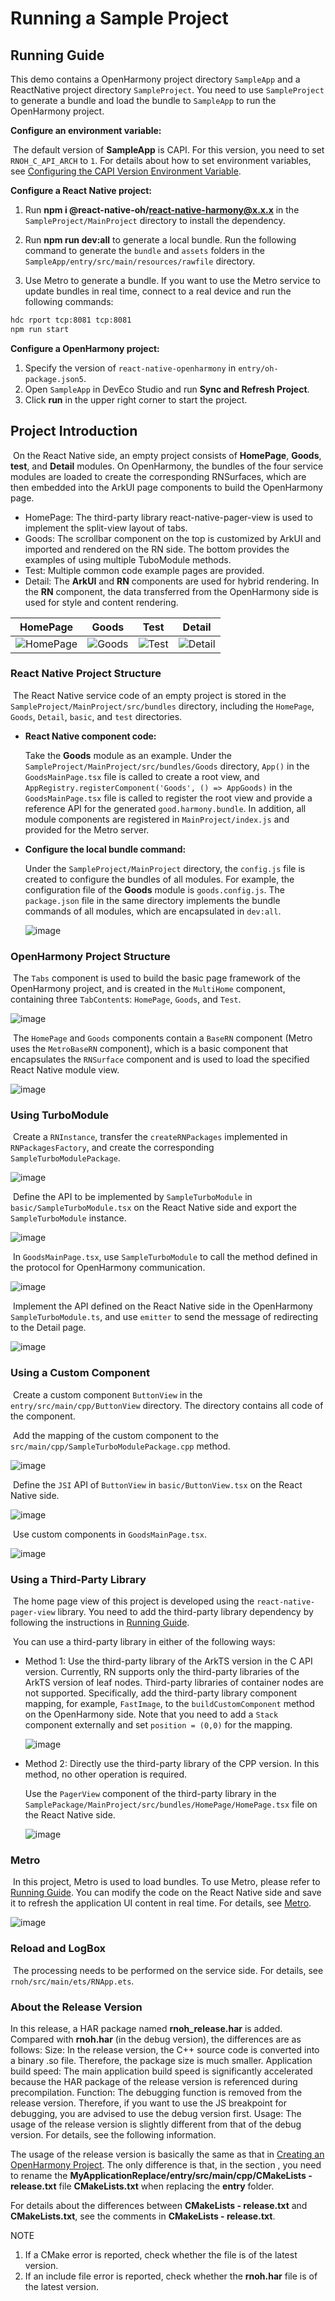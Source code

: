 # Running a Sample Project

## Running Guide

​This demo contains a OpenHarmony project directory `SampleApp` and a ReactNative project directory `SampleProject`. You need to use `SampleProject` to generate a bundle and load the bundle to `SampleApp` to run the OpenHarmony project.

**Configure an environment variable:**

​ The default version of **SampleApp** is CAPI. For this version, you need to set `RNOH_C_API_ARCH` to `1`. For details about how to set environment variables, see [Configuring the CAPI Version Environment Variable](..//../en/environment-setup.md#set_capi_path).

**Configure a React Native project:**
1. Run **npm i @react-native-oh/react-native-harmony@x.x.x** in the `SampleProject/MainProject` directory to install the dependency.

2. Run **npm run dev:all** to generate a local bundle. Run the following command to generate the `bundle` and `assets` folders in the `SampleApp/entry/src/main/resources/rawfile` directory.

3. Use Metro to generate a bundle. If you want to use the Metro service to update bundles in real time, connect to a real device and run the following commands:
  
  ```bash
  hdc rport tcp:8081 tcp:8081
  npm run start
  ```

**Configure a OpenHarmony project:**

1. Specify the version of `react-native-openharmony` in `entry/oh-package.json5`.
2. Open `SampleApp` in DevEco Studio and run **Sync and Refresh Project**.
3. Click **run** in the upper right corner to start the project.

## Project Introduction

​ On the React Native side, an empty project consists of **HomePage**, **Goods**, **test**, and **Detail** modules. On OpenHarmony, the bundles of the four service modules are loaded to create the corresponding RNSurfaces, which are then embedded into the ArkUI page components to build the OpenHarmony page.

- HomePage: The third-party library react-native-pager-view is used to implement the split-view layout of tabs.
- Goods: The scrollbar component on the top is customized by ArkUI and imported and rendered on the RN side. The bottom provides the examples of using multiple TuboModule methods.
- Test: Multiple common code example pages are provided.
- Detail: The **ArkUI** and **RN** components are used for hybrid rendering. In the **RN** component, the data transferred from the OpenHarmony side is used for style and content rendering.
  
| HomePage| Goods| Test| Detail|
| --- | --- | --- | ---|
| ![HomePage](./figures_en/environment-setup-homepage.png)| ![Goods](./figures_en/environment-setup-goods.png)| ![Test](./figures_en/environment-setup-test.png)| ![Detail](./figures_en/environment-setup-detail.png)|

### React Native Project Structure

​ The React Native service code of an empty project is stored in the `SampleProject/MainProject/src/bundles` directory, including the `HomePage`, `Goods`, `Detail`, `basic`, and `test` directories.

- **React Native component code:**
  
  Take the **Goods** module as an example. Under the `SampleProject/MainProject/src/bundles/Goods` directory, `App()` in the `GoodsMainPage.tsx` file is called to create a root view, and `AppRegistry.registerComponent('Goods', () => AppGoods)` in the `GoodsMainPage.tsx` file is called to register the root view and provide a reference API for the generated `good.harmony.bundle`. In addition, all module components are registered in `MainProject/index.js` and provided for the Metro server.
- **Configure the local bundle command:**
  
  Under the `SampleProject/MainProject` directory, the `config.js` file is created to configure the bundles of all modules. For example, the configuration file of the **Goods** module is `goods.config.js`. The `package.json` file in the same directory implements the bundle commands of all modules, which are encapsulated in `dev:all`.
  
  ![image](./figures_en/environment-setup-BundlePackingCommands.png)

### OpenHarmony Project Structure

​ The `Tabs` component is used to build the basic page framework of the OpenHarmony project, and is created in the `MultiHome` component, containing three `TabContent`s: `HomePage`, `Goods`, and `Test`.

  ![image](./figures_en/environment-setup-Tabs.png)

​ The `HomePage` and `Goods` components contain a `BaseRN` component (Metro uses the `MetroBaseRN` component), which is a basic component that encapsulates the `RNSurface` component and is used to load the specified React Native module view.

  ![image](./figures_en/environment-setup-RNSurface.png)

### Using TurboModule

​ Create a `RNInstance`, transfer the `createRNPackages` implemented in `RNPackagesFactory`, and create the corresponding `SampleTurboModulePackage`.

  ![image](./figures_en/environment-setup-CreateRNPackages.png)

​ Define the API to be implemented by `SampleTurboModule` in `basic/SampleTurboModule.tsx` on the React Native side and export the `SampleTurboModule` instance.

  ![image](./figures_en/environment-setup-SampleTurboModule.png)

​ In `GoodsMainPage.tsx`, use `SampleTurboModule` to call the method defined in the protocol for OpenHarmony communication.

  ![image](./figures_en/environment-setup-CommunicationDefinition.png)

​ Implement the API defined on the React Native side in the OpenHarmony `SampleTurboModule.ts`, and use `emitter` to send the message of redirecting to the Detail page.

  ![image](./figures_en/environment-setup-EmitJumping.png)

### Using a Custom Component

​ Create a custom component `ButtonView` in the `entry/src/main/cpp/ButtonView` directory. The directory contains all code of the component.

​ Add the mapping of the custom component to the `src/main/cpp/SampleTurboModulePackage.cpp` method.

  ![image](./figures_en/environment-setup-ComponentMapping.png)

​ Define the `JSI` API of `ButtonView` in `basic/ButtonView.tsx` on the React Native side.

  ![image](./figures_en/environment-setup-JsiInterface.png)

​ Use custom components in `GoodsMainPage.tsx`.

  ![image](./figures_en/environment-setup-InvokeCustomComponent.png)

### Using a Third-Party Library

​ The home page view of this project is developed using the `react-native-pager-view` library. You need to add the third-party library dependency by following the instructions in [Running Guide](#running-guide).

​ You can use a third-party library in either of the following ways:

- Method 1: Use the third-party library of the ArkTS version in the C API version. Currently, RN supports only the third-party libraries of the ArkTS version of leaf nodes. Third-party libraries of container nodes are not supported. Specifically, add the third-party library component mapping, for example, `FastImage`, to the `buildCustomComponent` method on the OpenHarmony side. Note that you need to add a `Stack` component externally and set `position = (0,0)` for the mapping.
  
  ![image](./figures_en/environment-setup-StackComponent.png)
- Method 2: Directly use the third-party library of the CPP version. In this method, no other operation is required.
  
  Use the `PagerView` component of the third-party library in the `SamplePackage/MainProject/src/bundles/HomePage/HomePage.tsx` file on the React Native side.
  
  ![image](./figures_en/environment-setup-PagerViewComponent.png)

### Metro

​ In this project, Metro is used to load bundles. To use Metro, please refer to [Running Guide](#running-guide). You can modify the code on the React Native side and save it to refresh the application UI content in real time. For details, see [Metro](../../en/debugging.md#metro-hot-reloading).

  ![image](./figures_en/environment-setup-RunStart.png)

### Reload and LogBox

​ The processing needs to be performed on the service side. For details, see `rnoh/src/main/ets/RNApp.ets`.

### About the Release Version

In this release, a HAR package named **rnoh_release.har** is added. Compared with **rnoh.har** (in the debug version), the differences are as follows:
	Size: In the release version, the C++ source code is converted into a binary .so file. Therefore, the package size is much smaller.
	Application build speed: The main application build speed is significantly accelerated because the HAR package of the release version is referenced during precompilation.
	Function: The debugging function is removed from the release version. Therefore, if you want to use the JS breakpoint for debugging, you are advised to use the debug version first.
	Usage: The usage of the release version is slightly different from that of the debug version. For details, see the following information.

The usage of the release version is basically the same as that in [Creating an OpenHarmony Project](../../en/environment-setup.md#creating-an-openharmony-project). The only difference is that, in the section <Loading a HAR Package>, you need to rename the **MyApplicationReplace/entry/src/main/cpp/CMakeLists - release.txt** file **CMakeLists.txt** when replacing the **entry** folder.

For details about the differences between **CMakeLists - release.txt** and **CMakeLists.txt**, see the comments in **CMakeLists - release.txt**.

NOTE
1. If a CMake error is reported, check whether the file is of the latest version.
2. If an include file error is reported, check whether the **rnoh.har** file is of the latest version.
